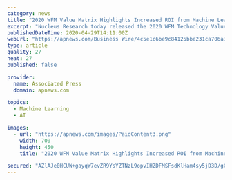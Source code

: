 ```yaml
---
category: news
title: "2020 WFM Value Matrix Highlights Increased ROI from Machine Learning and Performance Analytics"
excerpt: "Nucleus Research today released the 2020 WFM Technology Value Matrix, its assessment of the Workforce Management (WFM) market. For the report, Nucleus evaluated WFM vendors based on their products’ usability,"
publishedDateTime: 2020-04-29T14:11:00Z
webUrl: "https://apnews.com/Business Wire/4c5e1c6be9c84125bbe231ca706a3324"
type: article
quality: 27
heat: 27
published: false

provider:
  name: Associated Press
  domain: apnews.com

topics:
  - Machine Learning
  - AI

images:
  - url: "https://apnews.com/images/PaidContent3.png"
    width: 700
    height: 450
    title: "2020 WFM Value Matrix Highlights Increased ROI from Machine Learning and Performance Analytics"

secured: "AZlAJe0HCUW+gayqW7evZR9YsYZTNzL9opvIHZDFMSFsdKlHam4sy5jD3D/gCi8BKDagHshNiU0AA0lmJyFAhC7XOGoGCPtL2rr0iWmyj+3g3TfVqED7aSfoXYubFYdd31hgbqht61PIwQXj8OO1pjSx4IgXQmCdCYYzSHBIXwShQe+Wl/Ah/0CRv7kHPAhkNDHIU+A7I+Te71LdaK2VE11oD5yz9tur9hNGQOQJ3hdPuelb9zOTTtmdMwmfPZSze2KmdG3SE0IuVqsK7kmDaa5AN62pKMtya7AmzRhDYnCujinYKKmnNHz8nWiwWs61;84gbclXtVuORVsMkEGixiw=="
---
```


